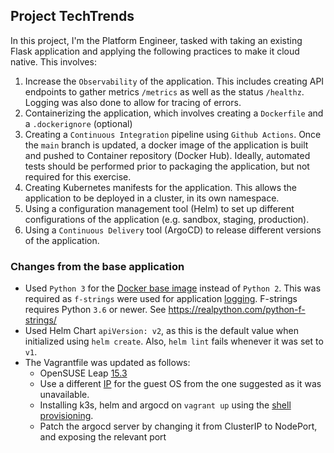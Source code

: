 ## Project TechTrends

In this project, I'm the Platform Engineer, tasked with taking an existing Flask application and applying the following practices to make it cloud native. This involves:

1) Increase the `Observability` of the application. This includes creating API endpoints to gather metrics `/metrics` as well as the status `/healthz`. Logging was also done to allow for tracing of errors.
2) Containerizing the application, which involves creating a `Dockerfile` and a `.dockerignore` (optional)
3) Creating a `Continuous Integration` pipeline using `Github Actions`. Once the `main` branch is updated, a docker image of the application is built and pushed to Container repository (Docker Hub). Ideally, automated tests should be performed prior to packaging the application, but not required for this exercise.
4) Creating Kubernetes manifests for the application. This allows the application to be deployed in a cluster, in its own namespace.
5) Using a configuration management tool (Helm) to set up different configurations of the application (e.g. sandbox, staging, production).
6) Using a `Continuous Delivery` tool (ArgoCD) to release different versions of the application.

### Changes from the base application

* Used `Python 3` for the [Docker base image](Dockerfile#L1) instead of `Python 2`. This was required as `f-strings` were used for application [logging](techtrends/app.py#L59). F-strings requires Python `3.6` or newer. See https://realpython.com/python-f-strings/
* Used Helm Chart `apiVersion: v2`, as this is the default value when initialized using `helm create`. Also, `helm lint` fails whenever it was set to `v1`.
* The Vagrantfile was updated as follows:
  * OpenSUSE Leap [15.3](Vagrantfile#L15)
  * Use a different [IP](Vagrantfile#L39) for the guest OS from the one suggested as it was unavailable.
  * Installing k3s, helm and argocd on `vagrant up` using the [shell provisioning](https://www.vagrantup.com/docs/provisioning/shell).
  * Patch the argocd server by changing it from ClusterIP to NodePort, and exposing the relevant port
